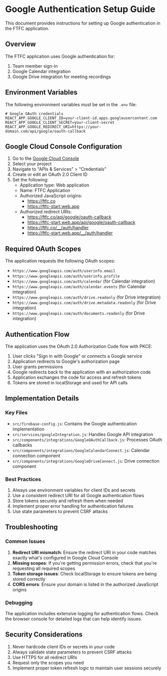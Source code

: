 # Google Authentication Setup Guide

This document provides instructions for setting up Google authentication in the FTFC application.

## Overview

The FTFC application uses Google authentication for:
1. Team member sign-in
2. Google Calendar integration
3. Google Drive integration for meeting recordings

## Environment Variables

The following environment variables must be set in the `.env` file:

```
# Google OAuth credentials
REACT_APP_GOOGLE_CLIENT_ID=your-client-id.apps.googleusercontent.com
REACT_APP_GOOGLE_CLIENT_SECRET=your-client-secret
REACT_APP_GOOGLE_REDIRECT_URI=https://your-domain.com/api/google/oauth-callback
```

## Google Cloud Console Configuration

1. Go to the [Google Cloud Console](https://console.cloud.google.com/)
2. Select your project
3. Navigate to "APIs & Services" > "Credentials"
4. Create or edit an OAuth 2.0 Client ID
5. Set the following:
   - Application type: Web application
   - Name: FTFC Application
   - Authorized JavaScript origins:
     - https://ftfc.co
     - https://ftfc-start.web.app
   - Authorized redirect URIs:
     - https://ftfc.co/api/google/oauth-callback
     - https://ftfc-start.web.app/api/google/oauth-callback
     - https://ftfc.co/__/auth/handler
     - https://ftfc-start.web.app/__/auth/handler

## Required OAuth Scopes

The application requests the following OAuth scopes:

- `https://www.googleapis.com/auth/userinfo.email`
- `https://www.googleapis.com/auth/userinfo.profile`
- `https://www.googleapis.com/auth/calendar` (for Calendar integration)
- `https://www.googleapis.com/auth/calendar.events` (for Calendar integration)
- `https://www.googleapis.com/auth/drive.readonly` (for Drive integration)
- `https://www.googleapis.com/auth/drive.metadata.readonly` (for Drive integration)
- `https://www.googleapis.com/auth/documents.readonly` (for Drive integration)

## Authentication Flow

The application uses the OAuth 2.0 Authorization Code flow with PKCE:

1. User clicks "Sign in with Google" or connects a Google service
2. Application redirects to Google's authorization page
3. User grants permissions
4. Google redirects back to the application with an authorization code
5. Application exchanges the code for access and refresh tokens
6. Tokens are stored in localStorage and used for API calls

## Implementation Details

### Key Files

- `src/firebase-config.js`: Contains the Google authentication implementation
- `src/services/googleIntegration.js`: Handles Google API integration
- `src/components/integrations/GoogleOAuthCallback.js`: Processes OAuth callbacks
- `src/components/integrations/GoogleCalendarConnect.js`: Calendar connection component
- `src/components/integrations/GoogleDriveConnect.js`: Drive connection component

### Best Practices

1. Always use environment variables for client IDs and secrets
2. Use a consistent redirect URI for all Google authentication flows
3. Store tokens securely and refresh them when needed
4. Implement proper error handling for authentication failures
5. Use state parameters to prevent CSRF attacks

## Troubleshooting

### Common Issues

1. **Redirect URI mismatch**: Ensure the redirect URI in your code matches exactly what's configured in Google Cloud Console
2. **Missing scopes**: If you're getting permission errors, check that you're requesting all required scopes
3. **Token storage issues**: Check localStorage to ensure tokens are being stored correctly
4. **CORS errors**: Ensure your domain is listed in the authorized JavaScript origins

### Debugging

The application includes extensive logging for authentication flows. Check the browser console for detailed logs that can help identify issues.

## Security Considerations

1. Never hardcode client IDs or secrets in your code
2. Always validate state parameters to prevent CSRF attacks
3. Use HTTPS for all redirect URIs
4. Request only the scopes you need
5. Implement proper token refresh logic to maintain user sessions securely
